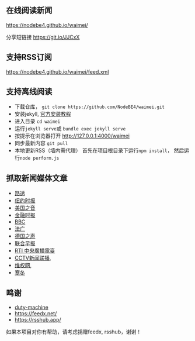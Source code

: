 在线阅读新闻
------

https://nodebe4.github.io/waimei/

分享短链接 https://git.io/JJCxX

支持RSS订阅
------

https://nodebe4.github.io/waimei/feed.xml

支持离线阅读
------
- 下载仓库， `git clone https://github.com/NodeBE4/waimei.git`
- 安装jekyll, [官方安装教程](https://jekyllrb.com/docs/installation/)
- 进入目录 `cd waimei`
- 运行`jekyll serve`或 `bundle exec jekyll serve`
- 按提示在浏览器打开 http://127.0.0.1:4000/waimei
- 同步最新内容 `git pull`
- 本地更新RSS（墙内需代理） 首先在项目根目录下运行`npm install`， 然后运行`node perform.js`

抓取新闻媒体文章
------

- [路透](https://feedx.net/rss/reuters.xml)
- [纽约时报](https://feedx.net/rss/nytimes.xml)
- [美国之音](https://feedx.net/rss/mgzy1.xml)
- [金融时报](https://feedx.net/rss/ft.xml)
- [BBC](https://rsshub-node.herokuapp.com/bbc/chinese)
- [法广](https://feedx.net/rss/rfi.xml)
- [德国之声](https://feedx.net/rss/dw.xml)
- [联合早报](https://rsshub-node.herokuapp.com/zaobao/realtime/china)
- [RTI 中央廣播電臺](http://www.rti.org.tw/rss/)
- [CCTV新闻联播](https://rsshub-node.herokuapp.com/xinwenlianbo/index),
- [维权网](https://wqw2010.blogspot.com/feeds/posts/default),
- [寒冬](https://zh.bitterwinter.org/feed/)

鸣谢
------

- [duty-machine](https://github.com/duty-machine)
- https://feedx.net/
- https://rsshub.app/

如果本项目对你有帮助，请考虑捐赠feedx, rsshub，谢谢！
